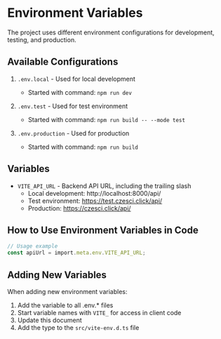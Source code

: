 # Environment Variables

The project uses different environment configurations for development, testing, and production.

## Available Configurations

1. `.env.local` - Used for local development
   - Started with command: `npm run dev`

2. `.env.test` - Used for test environment
   - Started with command: `npm run build -- --mode test`

3. `.env.production` - Used for production
   - Started with command: `npm run build`

## Variables

- `VITE_API_URL` - Backend API URL, including the trailing slash
   - Local development: http://localhost:8000/api/
   - Test environment: https://test.czesci.click/api/
   - Production: https://czesci.click/api/

## How to Use Environment Variables in Code

```typescript
// Usage example
const apiUrl = import.meta.env.VITE_API_URL;
```

## Adding New Variables

When adding new environment variables:
1. Add the variable to all .env.* files
2. Start variable names with `VITE_` for access in client code
3. Update this document
4. Add the type to the `src/vite-env.d.ts` file 